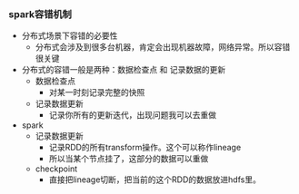 ### spark容错机制
* 分布式场景下容错的必要性
    * 分布式会涉及到很多台机器，肯定会出现机器故障，网络异常。所以容错很关键
* 分布式的容错一般是两种：数据检查点 和 记录数据的更新
    * 数据检查点
        * 对某一时刻记录完整的快照
    * 记录数据更新
        * 记录你所有的更新迭代，出现问题我可以去重做
* spark
    * 记录数据更新
        * 记录RDD的所有transform操作。这个可以称作lineage
        * 所以当某个节点挂了，这部分的数据可以重做
    * checkpoint
        * 直接把lineage切断，把当前的这个RDD的数据放进hdfs里。